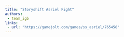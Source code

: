 ```yaml
---
title: "Storyshift Asriel Fight"
authors:
 - team_igb
links:
 - url: "https://gamejolt.com/games/ss_asriel/765458"
---
```

